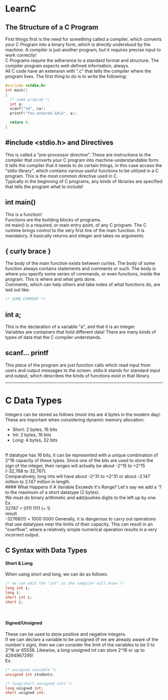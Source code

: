 # LearnC

## The Structure of a C Program
First things first is the need for something called a compiler, which converts your C Program into a binary form, which is directly understood by the machine. A compiler is just another program, but it requires precise input to work correctly!
<br>
C Programs require the adherance to a standard format and structure. The compiler program expects well-defined information, always.
<br>
All C code have an extension with ".c" that tells the compiler where the program lives. The first thing to do is to write the following:
```c
#include <stdio.h>
int main()
{
  /* some program */
  int a;
  scanf("%d", &a);
  printf("You entered &d\n", a);

  return 0;
}
```

## #include <stdio.h> and Directives
This is called a "pre-processor directive". These are instructions to the compiler that converts your C program into machine-understandable form. It tells the compiler that it needs to do certain things, in this case access the "stdio library", which contains various useful functions to be utilized in a C program. This is the most common directive used in C.
<br>
Typically in the beginning of C programs, any kinds of libraries are specified that tells the program what to include!

## int main()
This is a function!<br>
Functions are the building blocks of programs.<br>
int main() is a required, or main entry point, of any C program. The C runtime brings control to the very first line of the main function. It is mandatory. It basically returns and integer and takes no arguments.

## { curly brace }
The body of the main function exists between curlies. The body of some function always contains statements and comments or such. The body is where you specify some series of commands, or even functions, inside the program. This is where and what gets done.<br>
Comments, which can help others and take notes of what functions do, are laid out like:
```c
/* SOME COMMENT */
```

## int a;
This is the declaration of a variable "a", and that it is an integer.<br>
Variables are containers that hold different data! There are many kinds of types of data that the C compiler understands.

## scanf... printf
This piece of the program are just function calls which read input from users and output messages to the screen. stdio.h stands for standard input and output, which describes the kinds of functions exist in that library.

----

# C Data Types
Integers can be stored as follows (most ints are 4 bytes in the modern day). These are important when considering dynamic memory allocation:
- Short: 2 bytes, 16 bits
- Int: 2 bytes, 16 bits
- Long: 4 bytes, 32 bits
<br>
If datatype has 16 bits, it can be represented with a unique combination of 2^16 capacity of these types. Since one of the bits are used to store the sign of the integer, their ranges will actually be about -2^15 to +2^15 (-32,768 to 32,767).
<br>
Comparatively, long ints will have about -2^31 to +2^31 or about -2.147 million to 2.147 million in length.
<br>
#### What Happens if A Variable Exceeds it's Range?
Let's say we add a '1' to the maximum of a short datatype (2 bytes).<br>
We must do binary arithmetic and add/pushes digits to the left up by one.
<br>Ex.
<br>32767 = 0111 1111 (+ 1)
<br>result
<br>-32768(!!) = 1000 0000
Generally, it is dangerous to carry out operations that use datatypes near the limits of their capacity. This can result in an "overflow", where a relatively simple numerical operation results in a very incorrect output.

## C Syntax with Data Types

#### Short & Long
When using short and long, we can do as follows:
```c
/* we can omit the "int" as the compiler will know */
long int i;
long i; 
short int i;
short i;
```
<br>

#### Signed/Unsigned
These can be used to store positive and negative integers.<br>
If we can declare a variable to be unsigned (if we are already aware of the number's sign), then we can consider the limit of the variables to be 0 to 2^16 or 65536. Likewise, a long unsigned int can store 2^16 or up to 4294967295!<br>
Ex.
```c
/* unsigned variable */
unsigned int students;

/* long/short unsigned ints */
long usigned int;
short usigned int;

```



